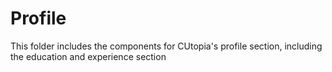 # Profile

This folder includes the components for CUtopia's profile section, including the education and experience section
